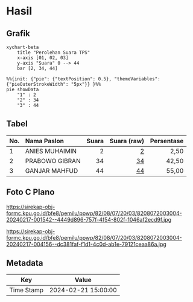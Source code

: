 # Hasil

## Grafik

```mermaid
xychart-beta
    title "Perolehan Suara TPS"
    x-axis [01, 02, 03]
    y-axis "Suara" 0 --> 44
    bar [2, 34, 44]
```

```mermaid
%%{init: {"pie": {"textPosition": 0.5}, "themeVariables": {"pieOuterStrokeWidth": "5px"}} }%%
pie showData
    "1" : 2
    "2" : 34
    "3" : 44
```

## Tabel

| No. | Nama Paslon    | Suara | Suara (raw) | Persentase |
|:--- |:-------------- | -----:| -----------:| ----------:|
| 1   | ANIES MUHAIMIN | 2     | [2][p-1]    | 2,50       |
| 2   | PRABOWO GIBRAN | 34    | [34][p-2]   | 42,50      |
| 3   | GANJAR MAHFUD  | 44    | [44][p-3]   | 55,00      |


[p-1]: https://github.com/gigit-pemilu/pemilu-2024-82-maluku-utara/blob/main/pilpres/hitung-suara/sub/82-maluku-utara/sub/08-pulau-taliabu/sub/07-taliabu-selatan/sub/2003-kilo/sub/004-tps/sub/paslon-1.txt
[p-2]: https://github.com/gigit-pemilu/pemilu-2024-82-maluku-utara/blob/main/pilpres/hitung-suara/sub/82-maluku-utara/sub/08-pulau-taliabu/sub/07-taliabu-selatan/sub/2003-kilo/sub/004-tps/sub/paslon-2.txt
[p-3]: https://github.com/gigit-pemilu/pemilu-2024-82-maluku-utara/blob/main/pilpres/hitung-suara/sub/82-maluku-utara/sub/08-pulau-taliabu/sub/07-taliabu-selatan/sub/2003-kilo/sub/004-tps/sub/paslon-3.txt

## Foto C Plano

https://sirekap-obj-formc.kpu.go.id/bfe8/pemilu/ppwp/82/08/07/20/03/8208072003004-20240217-001542--4449d896-757f-4f54-802f-1046af2ecd9f.jpg

https://sirekap-obj-formc.kpu.go.id/bfe8/pemilu/ppwp/82/08/07/20/03/8208072003004-20240217-004156--dc381faf-f1d1-4c0d-ab1e-79121ceaa86a.jpg


## Metadata

| Key        | Value               |
| ---------- | ------------------- |
| Time Stamp | 2024-02-21 15:00:00 |




